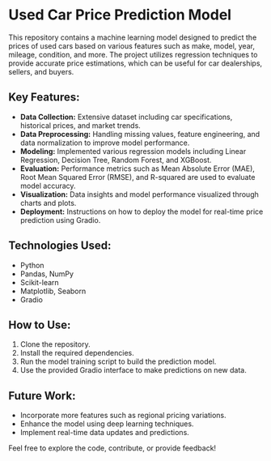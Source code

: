 # Used Car Price Prediction Model

This repository contains a machine learning model designed to predict the prices of used cars based on various features such as make, model, year, mileage, condition, and more. The project utilizes regression techniques to provide accurate price estimations, which can be useful for car dealerships, sellers, and buyers.

## Key Features:
- **Data Collection:** Extensive dataset including car specifications, historical prices, and market trends.
- **Data Preprocessing:** Handling missing values, feature engineering, and data normalization to improve model performance.
- **Modeling:** Implemented various regression models including Linear Regression, Decision Tree, Random Forest, and XGBoost.
- **Evaluation:** Performance metrics such as Mean Absolute Error (MAE), Root Mean Squared Error (RMSE), and R-squared are used to evaluate model accuracy.
- **Visualization:** Data insights and model performance visualized through charts and plots.
- **Deployment:** Instructions on how to deploy the model for real-time price prediction using Gradio.

## Technologies Used:
- Python
- Pandas, NumPy
- Scikit-learn
- Matplotlib, Seaborn
- Gradio

## How to Use:
1. Clone the repository.
2. Install the required dependencies.
3. Run the model training script to build the prediction model.
4. Use the provided Gradio interface to make predictions on new data.

## Future Work:
- Incorporate more features such as regional pricing variations.
- Enhance the model using deep learning techniques.
- Implement real-time data updates and predictions.

Feel free to explore the code, contribute, or provide feedback!
